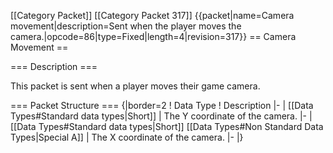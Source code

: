 \[\[Category Packet\]\] \[\[Category Packet 317\]\]
{{packet\|name=Camera movement\|description=Sent when the player moves
the camera.\|opcode=86\|type=Fixed\|length=4\|revision=317}} == Camera
Movement ==

=== Description ===

This packet is sent when a player moves their game camera.

=== Packet Structure === {\|border=2 ! Data Type ! Description \|- \|
\[\[Data Types\#Standard data types\|Short\]\] \| The Y coordinate of
the camera. \|- \| \[\[Data Types\#Standard data types\|Short\]\]
\[\[Data Types\#Non Standard Data Types\|Special A\]\] \| The X
coordinate of the camera. \|- \|}
